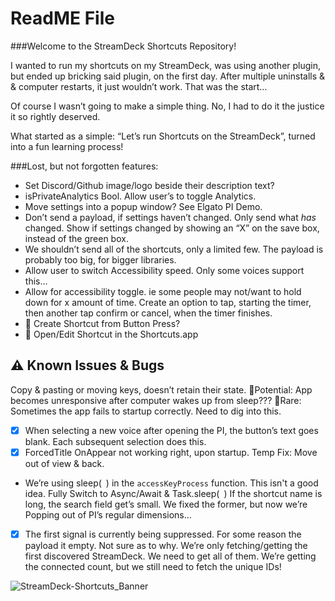 #  ReadME File

###Welcome to the StreamDeck Shortcuts Repository!


I wanted to run my shortcuts on my StreamDeck,  was using another plugin, but ended up bricking said plugin, on the first day. After multiple uninstalls & & computer restarts, it just wouldn’t work. That was the start…

Of course I wasn’t going to make a simple thing. No, I had to do it the justice it so rightly deserved.

What started as a simple: “Let’s run Shortcuts on the StreamDeck”, turned into a fun learning process!

###Lost, but not forgotten features:
- Set Discord/Github image/logo beside their description text?
- isPrivateAnalytics Bool. Allow user’s to toggle Analytics.
- Move settings into a popup window? See Elgato PI Demo.
- Don’t send a payload, if settings haven’t changed. Only send what *has* changed. Show if settings changed by showing an “X” on the save box, instead of the green box.
- We shouldn’t send all of the shortcuts, only a limited few. The payload is probably too big, for bigger libraries.
- Allow user to switch Accessibility speed. Only some voices support this…
- Allow for accessibility toggle. ie some people may not/want to hold down for x amount of time. Create an option to tap, starting the timer, then another tap confirm or cancel, when the timer finishes.
- 🚀 Create Shortcut from Button Press?
- 🚀 Open/Edit Shortcut in the Shortcuts.app



## ⚠️ Known Issues & Bugs
Copy & pasting or moving keys, doesn’t retain their state.
🐞Potential: App becomes unresponsive after computer wakes up from sleep???
🐞Rare: Sometimes the app fails to startup correctly. Need to dig into this.
- [x] When selecting a new voice after opening the PI, the button’s text goes blank. Each subsequent selection does this.
- [x] ForcedTitle OnAppear not working right, upon startup. Temp Fix: Move out of view & back.
- We’re using sleep( ) in the `accessKeyProcess` function. This isn't a good idea. Fully Switch to Async/Await & Task.sleep( )
If the shortcut name is long, the search field get’s small. We fixed the former, but now we’re Popping out of PI’s regular dimensions…
- [x] The first signal is currently being suppressed. For some reason the payload it empty. Not sure as to why.
We’re only fetching/getting the first discovered StreamDeck. We need to get all of them.
    We’re getting the connected count, but we still need to fetch the unique IDs!


![StreamDeck-Shortcuts_Banner](https://user-images.githubusercontent.com/44782976/144732233-c5c1f594-1d22-47e5-b23f-97f22c4982f0.png)
